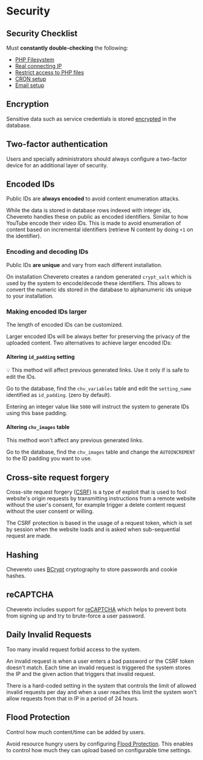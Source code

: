 # Security

## Security Checklist

Must **constantly double-checking** the following:

* [PHP Filesystem](../stack/php.md#filesystem)
* [Real connecting IP](../stack/web-server.md#real-connecting-ip)
* [Restrict access to PHP files](../stack/web-server.md#restrict-php)
* [CRON setup](../stack/cron.md)
* [Email setup](https://v4-admin.chevereto.com/settings/email.html)

## Encryption

Sensitive data such as service credentials is stored [encrypted](encryption.md) in the database.

## Two-factor authentication

Users and specially administrators should always configure a two-factor device for an additional layer of security.

## Encoded IDs

Public IDs are **always encoded** to avoid content enumeration attacks.

While the data is stored in database rows indexed with integer ids, Chevereto handles these on public as encoded identifiers. Similar to how YouTube encode their video IDs. This is made to avoid enumeration of content based on incremental identifiers (retrieve N content by doing `+1` on the identifier).

### Encoding and decoding IDs

Public IDs **are unique** and vary from each different installation.

On installation Chevereto creates a random generated `crypt_salt` which is used by the system to encode/decode these identifiers. This allows to convert the numeric ids stored in the database to alphanumeric ids unique to your installation.

### Making encoded IDs larger

The length of encoded IDs can be customized.

Larger encoded IDs will be always better for preserving the privacy of the uploaded content. Two alternatives to achieve larger encoded IDs:

#### Altering `id_padding` setting

💡 This method will affect previous generated links. Use it only if is safe to edit the IDs.

Go to the database, find the `chv_variables` table and edit the `setting_name` identified as `id_padding`. (zero by default).

Entering an integer value like `5000` will instruct the system to generate IDs using this base padding.

#### Altering `chv_images` table

This method won't affect any previous generated links.

Go to the database, find the `chv_images` table and change the `AUTOINCREMENT` to the ID padding you want to use.

## Cross-site request forgery

Cross-site request forgery ([CSRF](https://en.wikipedia.org/wiki/Cross-site_request_forgery)) is a type of exploit that is used to fool website's origin requests by transmitting instructions from a remote website without the user's consent, for example trigger a delete content request without the user consent or willing.

The CSRF protection is based in the usage of a request token, which is set by session when the website loads and is asked when sub-sequential request are made.

## Hashing

Chevereto uses [BCrypt](https://en.wikipedia.org/wiki/Bcrypt) cryptography to store passwords and cookie hashes.

## reCAPTCHA

Chevereto includes support for [reCAPTCHA](https://v4-admin.chevereto.com/settings/external-services.html#recaptcha) which helps to prevent bots from signing up and try to brute-force a user password.

## Daily Invalid Requests

Too many invalid request forbid access to the system.

An invalid request is when a user enters a bad password or the CSRF token doesn't match. Each time an invalid request is triggered the system stores the IP and the given action that triggers that invalid request.

There is a hard-coded setting in the system that controls the limit of allowed invalid requests per day and when a user reaches this limit the system won't allow requests from that in IP in a period of 24 hours.

## Flood Protection

Control how much content/time can be added by users.

Avoid resource hungry users by configuring [Flood Protection](https://v4-admin.chevereto.com/settings/flood-protection.html). This enables to control how much they can upload based on configurable time settings.

